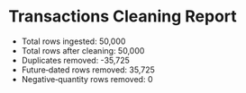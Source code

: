 # Transactions Cleaning Report
- Total rows ingested: 50,000
- Total rows after cleaning: 50,000
- Duplicates removed: -35,725
- Future‐dated rows removed: 35,725
- Negative‐quantity rows removed: 0